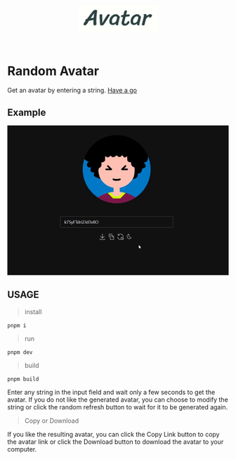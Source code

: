 
<p align="center">
  <a href="https://avatar.ilstudy.vip" target="_blank">
    <img width="180" src="./docs/logo.png" alt="avatar logo">
  </a>
</p>
<br/>

# Random Avatar
Get an avatar by entering a string. [Have a go](https://avatar.ilstudy.vip)

## Example

<p align="center">
  <img  src="./docs/demo.gif" alt="演示gif">
</p>

## USAGE
> install

```shell
pnpm i
```
> run

```shell
pnpm dev
```
> build

```shell
pnpm build
```

Enter any string in the input field and wait only a few seconds to get the avatar.
If you do not like the generated avatar, you can choose to modify the string or click the random refresh button to wait for it to be generated again.

> Copy or Download

If you like the resulting avatar, you can click the Copy Link button to copy the avatar link or click the Download button to download the avatar to your computer.

